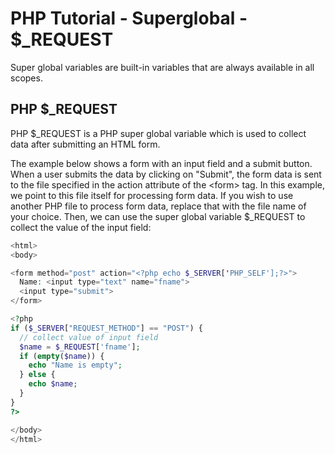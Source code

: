 # PHP Tutorial - Superglobal - $_REQUEST

Super global variables are built-in variables that are always available in all scopes.

## PHP $_REQUEST

PHP $_REQUEST is a PHP super global variable which is used to collect data after submitting an HTML form.

The example below shows a form with an input field and a submit button. When a user submits the data by clicking on "Submit", the form data is sent to the file specified in the action attribute of the \<form> tag. In this example, we point to this file itself for processing form data. If you wish to use another PHP file to process form data, replace that with the file name of your choice. Then, we can use the super global variable $_REQUEST to collect the value of the input field: 

```php
<html>
<body>

<form method="post" action="<?php echo $_SERVER['PHP_SELF'];?>">
  Name: <input type="text" name="fname">
  <input type="submit">
</form>

<?php
if ($_SERVER["REQUEST_METHOD"] == "POST") {
  // collect value of input field
  $name = $_REQUEST['fname'];
  if (empty($name)) {
    echo "Name is empty";
  } else {
    echo $name;
  }
}
?>

</body>
</html>
```